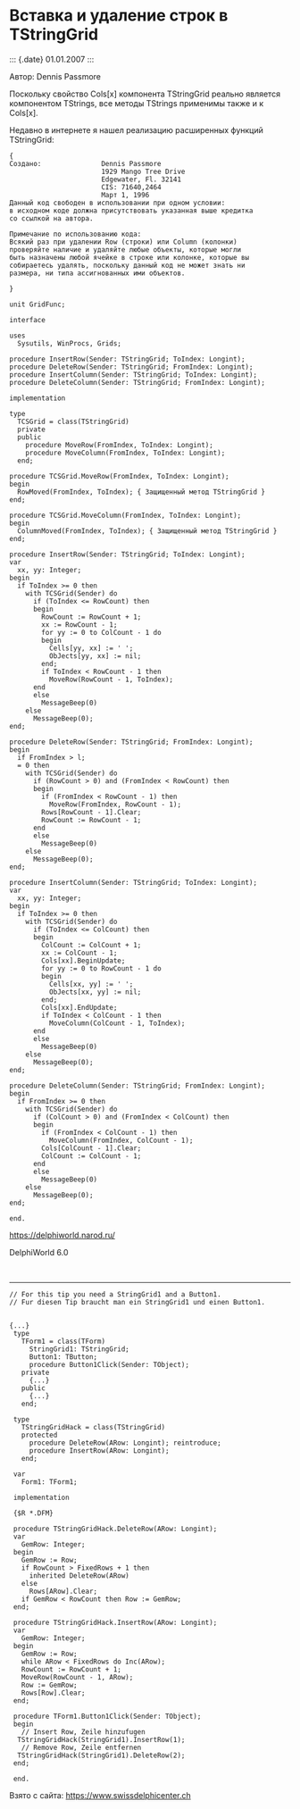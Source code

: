 Вставка и удаление строк в TStringGrid
======================================

::: {.date}
01.01.2007
:::

Автор: Dennis Passmore

Поскольку свойство Cols\[x\] компонента TStringGrid реально является
компонентом TStrings, все методы TStrings применимы также и к Cols\[x\].

Недавно в интернете я нашел реализацию расширенных функций TStringGrid:

    {
    Создано:               Dennis Passmore
                           1929 Mango Tree Drive
                           Edgewater, Fl. 32141
                           CIS: 71640,2464
                           Март 1, 1996
    Данный код свободен в использовании при одном условии:
    в исходном коде должна присутствовать указанная выше кредитка
    со ссылкой на автора.
     
    Примечание по использованию кода:
    Всякий раз при удалении Row (строки) или Column (колонки)
    проверяйте наличие и удаляйте любые объекты, которые могли
    быть назначены любой ячейке в строке или колонке, которые вы
    собираетесь удалять, поскольку данный код не может знать ни
    размера, ни типа ассигнованных ими объектов.
     
    }
     
    unit GridFunc;
     
    interface
     
    uses
      Sysutils, WinProcs, Grids;
     
    procedure InsertRow(Sender: TStringGrid; ToIndex: Longint);
    procedure DeleteRow(Sender: TStringGrid; FromIndex: Longint);
    procedure InsertColumn(Sender: TStringGrid; ToIndex: Longint);
    procedure DeleteColumn(Sender: TStringGrid; FromIndex: Longint);
     
    implementation
     
    type
      TCSGrid = class(TStringGrid)
      private
      public
        procedure MoveRow(FromIndex, ToIndex: Longint);
        procedure MoveColumn(FromIndex, ToIndex: Longint);
      end;
     
    procedure TCSGrid.MoveRow(FromIndex, ToIndex: Longint);
    begin
      RowMoved(FromIndex, ToIndex); { Защищенный метод TStringGrid }
    end;
     
    procedure TCSGrid.MoveColumn(FromIndex, ToIndex: Longint);
    begin
      ColumnMoved(FromIndex, ToIndex); { Защищенный метод TStringGrid }
    end;
     
    procedure InsertRow(Sender: TStringGrid; ToIndex: Longint);
    var
      xx, yy: Integer;
    begin
      if ToIndex >= 0 then
        with TCSGrid(Sender) do
          if (ToIndex <= RowCount) then
          begin
            RowCount := RowCount + 1;
            xx := RowCount - 1;
            for yy := 0 to ColCount - 1 do
            begin
              Cells[yy, xx] := ' ';
              ObJects[yy, xx] := nil;
            end;
            if ToIndex < RowCount - 1 then
              MoveRow(RowCount - 1, ToIndex);
          end
          else
            MessageBeep(0)
        else
          MessageBeep(0);
    end;
     
    procedure DeleteRow(Sender: TStringGrid; FromIndex: Longint);
    begin
      if FromIndex > l;
      = 0 then
        with TCSGrid(Sender) do
          if (RowCount > 0) and (FromIndex < RowCount) then
          begin
            if (FromIndex < RowCount - 1) then
              MoveRow(FromIndex, RowCount - 1);
            Rows[RowCount - 1].Clear;
            RowCount := RowCount - 1;
          end
          else
            MessageBeep(0)
        else
          MessageBeep(0);
    end;
     
    procedure InsertColumn(Sender: TStringGrid; ToIndex: Longint);
    var
      xx, yy: Integer;
    begin
      if ToIndex >= 0 then
        with TCSGrid(Sender) do
          if (ToIndex <= ColCount) then
          begin
            ColCount := ColCount + 1;
            xx := ColCount - 1;
            Cols[xx].BeginUpdate;
            for yy := 0 to RowCount - 1 do
            begin
              Cells[xx, yy] := ' ';
              ObJects[xx, yy] := nil;
            end;
            Cols[xx].EndUpdate;
            if ToIndex < ColCount - 1 then
              MoveColumn(ColCount - 1, ToIndex);
          end
          else
            MessageBeep(0)
        else
          MessageBeep(0);
    end;
     
    procedure DeleteColumn(Sender: TStringGrid; FromIndex: Longint);
    begin
      if FromIndex >= 0 then
        with TCSGrid(Sender) do
          if (ColCount > 0) and (FromIndex < ColCount) then
          begin
            if (FromIndex < ColCount - 1) then
              MoveColumn(FromIndex, ColCount - 1);
            Cols[ColCount - 1].Clear;
            ColCount := ColCount - 1;
          end
          else
            MessageBeep(0)
        else
          MessageBeep(0);
    end;
     
    end.
     
     

<https://delphiworld.narod.ru/>

DelphiWorld 6.0

 

------------------------------------------------------------------------

    // For this tip you need a StringGrid1 and a Button1. 
    // Fur diesen Tip braucht man ein StringGrid1 und einen Button1. 
     
     
    {...}
     type
       TForm1 = class(TForm)
         StringGrid1: TStringGrid;
         Button1: TButton;
         procedure Button1Click(Sender: TObject);
       private
         {...}
       public
         {...}
       end;
     
     type
       TStringGridHack = class(TStringGrid)
       protected
         procedure DeleteRow(ARow: Longint); reintroduce;
         procedure InsertRow(ARow: Longint);
       end;
     
     var
       Form1: TForm1;
     
     implementation
     
     {$R *.DFM}
     
     procedure TStringGridHack.DeleteRow(ARow: Longint);
     var
       GemRow: Integer;
     begin
       GemRow := Row;
       if RowCount > FixedRows + 1 then
         inherited DeleteRow(ARow)
       else
         Rows[ARow].Clear;
       if GemRow < RowCount then Row := GemRow;
     end;
     
     procedure TStringGridHack.InsertRow(ARow: Longint);
     var
       GemRow: Integer;
     begin
       GemRow := Row;
       while ARow < FixedRows do Inc(ARow);
       RowCount := RowCount + 1;
       MoveRow(RowCount - 1, ARow);
       Row := GemRow;
       Rows[Row].Clear;
     end;
     
     procedure TForm1.Button1Click(Sender: TObject);
     begin
       // Insert Row, Zeile hinzufugen 
      TStringGridHack(StringGrid1).InsertRow(1);
       // Remove Row, Zeile entfernen 
      TStringGridHack(StringGrid1).DeleteRow(2);
     end;
     
     end.

Взято с сайта: <https://www.swissdelphicenter.ch>
